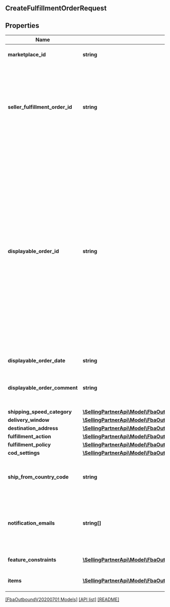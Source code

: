## CreateFulfillmentOrderRequest

## Properties

Name | Type | Description | Notes
------------ | ------------- | ------------- | -------------
**marketplace_id** | **string** | The marketplace the fulfillment order is placed against. | [optional]
**seller_fulfillment_order_id** | **string** | A fulfillment order identifier that the seller creates to track their fulfillment order. The SellerFulfillmentOrderId must be unique for each fulfillment order that a seller creates. If the seller&#39;s system already creates unique order identifiers, then these might be good values for them to use. |
**displayable_order_id** | **string** | A fulfillment order identifier that the seller creates. This value displays as the order identifier in recipient-facing materials such as the outbound shipment packing slip. The value of DisplayableOrderId should match the order identifier that the seller provides to the recipient. The seller can use the SellerFulfillmentOrderId for this value or they can specify an alternate value if they want the recipient to reference an alternate order identifier. The value must be an alpha-numeric or ISO 8859-1 compliant string from one to 40 characters in length. Cannot contain two spaces in a row. Leading and trailing white space is removed. |
**displayable_order_date** | **string** | A datetime string in ISO 8601 format. |
**displayable_order_comment** | **string** | Order-specific text that appears in recipient-facing materials such as the outbound shipment packing slip. |
**shipping_speed_category** | [**\SellingPartnerApi\Model\FbaOutboundV20200701\ShippingSpeedCategory**](ShippingSpeedCategory.md) |  |
**delivery_window** | [**\SellingPartnerApi\Model\FbaOutboundV20200701\DeliveryWindow**](DeliveryWindow.md) |  | [optional]
**destination_address** | [**\SellingPartnerApi\Model\FbaOutboundV20200701\Address**](Address.md) |  |
**fulfillment_action** | [**\SellingPartnerApi\Model\FbaOutboundV20200701\FulfillmentAction**](FulfillmentAction.md) |  | [optional]
**fulfillment_policy** | [**\SellingPartnerApi\Model\FbaOutboundV20200701\FulfillmentPolicy**](FulfillmentPolicy.md) |  | [optional]
**cod_settings** | [**\SellingPartnerApi\Model\FbaOutboundV20200701\CODSettings**](CODSettings.md) |  | [optional]
**ship_from_country_code** | **string** | The two-character country code for the country from which the fulfillment order ships. Must be in ISO 3166-1 alpha-2 format. | [optional]
**notification_emails** | **string[]** | A list of email addresses that the seller provides that are used by Amazon to send ship-complete notifications to recipients on behalf of the seller. | [optional]
**feature_constraints** | [**\SellingPartnerApi\Model\FbaOutboundV20200701\FeatureSettings[]**](FeatureSettings.md) | A list of features and their fulfillment policies to apply to the order. | [optional]
**items** | [**\SellingPartnerApi\Model\FbaOutboundV20200701\CreateFulfillmentOrderItem[]**](CreateFulfillmentOrderItem.md) | An array of item information for creating a fulfillment order. |

[[FbaOutboundV20200701 Models]](../) [[API list]](../../Api) [[README]](../../../README.md)
